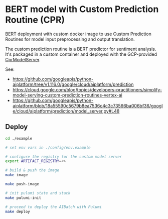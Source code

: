 # BERT model with Custom Prediction Routine (CPR)

BERT deployment with custom docker image to use Custom Prediction Routines for model input preprocessing and output translation.

The custom prediction routine is a BERT predictor for sentiment analysis. It's packaged in a custom container and deployed with the GCP-provided [CprModelServer](https://github.com/googleapis/python-aiplatform/blob/18a55590c5679b8ea7536c4c3c73566ba006bf36/google/cloud/aiplatform/prediction/model_server.py#L48).

See:
- https://github.com/googleapis/python-aiplatform/tree/v1.116.0/google/cloud/aiplatform/prediction
- https://cloud.google.com/blog/topics/developers-practitioners/simplify-model-serving-custom-prediction-routines-vertex-ai
- https://github.com/googleapis/python-aiplatform/blob/18a55590c5679b8ea7536c4c3c73566ba006bf36/google/cloud/aiplatform/prediction/model_server.py#L48

## Deploy

```sh
cd ./example

# set env vars in ./config/env.example

# configure the registry for the custom model server
export ARTIFACT_REGISTRY=<>

# build & push the image
make image

make push-image

# init pulumi state and stack
make pulumi-init

# proceed to deploy the AIBatch with Pulumi
make deploy
```
